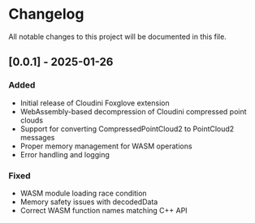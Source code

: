 # Changelog

All notable changes to this project will be documented in this file.

## [0.0.1] - 2025-01-26

### Added
- Initial release of Cloudini Foxglove extension
- WebAssembly-based decompression of Cloudini compressed point clouds
- Support for converting CompressedPointCloud2 to PointCloud2 messages
- Proper memory management for WASM operations
- Error handling and logging

### Fixed
- WASM module loading race condition
- Memory safety issues with decodedData
- Correct WASM function names matching C++ API
